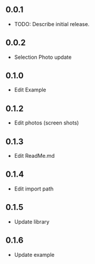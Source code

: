 ## 0.0.1

* TODO: Describe initial release.
## 0.0.2
* Selection Photo update
## 0.1.0
* Edit Example 
## 0.1.2
* Edit photos (screen shots)
## 0.1.3
* Edit ReadMe.md
## 0.1.4 
* Edit import path
## 0.1.5
* Update library
## 0.1.6
* Update example